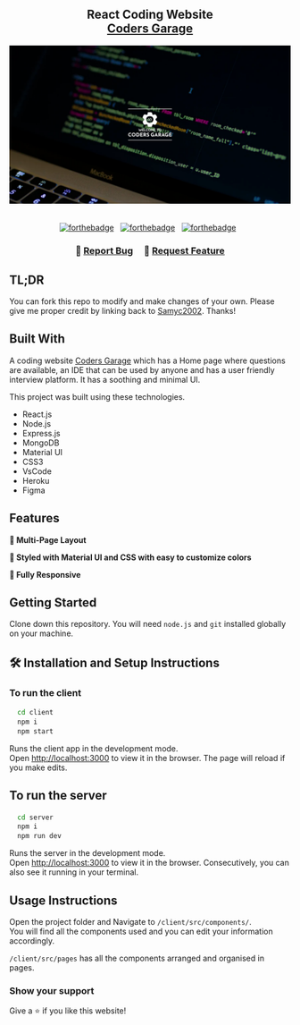 <h2 align="center">
	React Coding Website<br/>
	<a href="https://coders-garage.netlify.app/" target="_blank">Coders Garage</a>
</h2>

<div align="center">
	<img alt="Demo" src="./Demo.png" />
</div>

<br/>

<center>

[![forthebadge](https://forthebadge.com/images/badges/built-with-love.svg)](https://forthebadge.com) &nbsp;
[![forthebadge](https://forthebadge.com/images/badges/made-with-typescript.svg)](https://forthebadge.com) &nbsp;
[![forthebadge](https://forthebadge.com/images/badges/open-source.svg)](https://forthebadge.com) &nbsp;
</center>

<h3 align="center">
    🔹
    <a href="https://github.com/Samyc2002/Coders-Garage/issues">Report Bug</a> &nbsp; &nbsp;
    🔹
    <a href="https://github.com/Samyc2002/Coders-Garage/issues">Request Feature</a>
</h3>

## TL;DR

You can fork this repo to modify and make changes of your own. Please give me proper credit by linking back to [Samyc2002](https://github.com/Samyc2002/Coders-Garage). Thanks!

## Built With

A coding website <a href="https://coders-garage.netlify.app/" target="_blank">Coders Garage</a> which has a Home page where questions are available, an IDE that can be used by anyone and has a user friendly interview platform. It has a soothing and minimal UI.<br/>

This project was built using these technologies.

- React.js
- Node.js
- Express.js
- MongoDB
- Material UI
- CSS3
- VsCode
- Heroku
- Figma

## Features

**📖 Multi-Page Layout**

**🎨 Styled with Material UI and CSS with easy to customize colors**

**📱 Fully Responsive**

## Getting Started

Clone down this repository. You will need `node.js` and `git` installed globally on your machine.

## 🛠 Installation and Setup Instructions

### To run the client

```bash
  cd client
  npm i
  npm start
```

Runs the client app in the development mode.\
Open [http://localhost:3000](http://localhost:3000) to view it in the browser.
The page will reload if you make edits.

## To run the server

```bash
  cd server
  npm i
  npm run dev
```

Runs the server in the development mode.\
Open [http://localhost:3000](http://localhost:3000) to view it in the browser.
Consecutively, you can also see it running in your terminal.

## Usage Instructions

Open the project folder and Navigate to `/client/src/components/`. <br/>
You will find all the components used and you can edit your information accordingly.

`/client/src/pages` has all the components arranged and organised in pages.

### Show your support

Give a ⭐ if you like this website!
